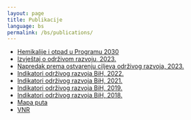 ```yaml
---
layout: page
title: Publikacije
language: bs
permalink: /bs/publications/
---
```


<div>
    <ul class="publications">
        <li><a href="http://bhas.gov.ba/data/Publikacije/Metodologije/ENV_00_2020_MD_0_BS.pdf" target="_blank">Hemikalije i otpad u Programu 2030</a> </li>
        <li><a href="http://s3.amazonaws.com/sustainabledevelopment.report/2023/sustainable-development-report-2023.pdf" target="_blank">Izvještaj o održivom razvoju, 2023.</a></li>
        <li><a href="http://bhas.gov.ba/data/Publikacije/Saopstenja/2023/SDG_01_2023_Y1_1_BS.pdf" target="_blank">Napredak prema ostvarenju ciljeva održivog razvoja, 2023.</a></li>
        <li><a href="http://bhas.gov.ba/data/Publikacije/Bilteni/2024/SDG_00_2023_TB_1_BS.pdf" target="_blank">Indikatori održivog razvoja BiH, 2022.</a></li>
        <li><a href="http://bhas.gov.ba/data/Publikacije/Bilteni/2022/SDG_00_2021_TB_1_BS.pdf" target="_blank">Indikatori održivog razvoja BiH, 2021.</a></li>
        <li><a href="http://www.bhas.gov.ba/data/Publikacije/Bilteni/2021/SDG_00_2019_TB_0_BS.pdf" target="_blank">Indikatori održivog razvoja BiH, 2019.</a></li>
        <li><a href="http://bhas.gov.ba/data/Publikacije/Bilteni/2019/SDG_00_2018_TB_0_BS.pdf" target="_blank">Indikatori održivog razvoja BiH, 2018.</a> </li>
        <li><a href="http://bhas.gov.ba/data/Publikacije/Metodologije/SDG_00_2020_MD_0_BS.pdf" target="_blank">Mapa puta</a> </li>
        <li><a href="http://bhas.gov.ba/data/Publikacije/Metodologije/SDG_00_2019_MD_0_BS.pdf" target="_blank">VNR</a> </li>
    </ul>
</div>

